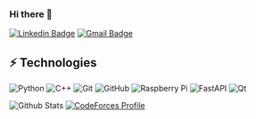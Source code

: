 ### Hi there 👋

[![Linkedin Badge](https://img.shields.io/badge/-byungnam-blue?style=flat-square&logo=Linkedin&logoColor=white&link=https://www.linkedin.com/in/byungnam-kim/)](https://www.linkedin.com/in/byungnam-kim/)
[![Gmail Badge](https://img.shields.io/badge/-kimbyungnam@ajou.ac.kr-c14438?style=flat-square&logo=Gmail&logoColor=white&link=mailto:kanna6501@gmail.com)](mailto:kimbyungnam@ajou.ac.kr)  

## ⚡ Technologies
![Python](https://img.shields.io/badge/-Python-black?style=flat-square&logo=Python)
![C++](https://img.shields.io/badge/-C++-00599C?style=flat-square&logo=c)
![Git](https://img.shields.io/badge/-Git-black?style=flat-square&logo=git)
![GitHub](https://img.shields.io/badge/-GitHub-181717?style=flat-square&logo=github)
![Raspberry Pi](https://img.shields.io/badge/-Raspberry%20Pi-C51A4A?style=flat-square&logo=Raspberry-Pi)
![FastAPI](https://img.shields.io/badge/FastAPI-005571?style=flat-square&logo=fastapi)
![Qt](https://img.shields.io/badge/Qt-%23217346.svg?style=flat-square&logo=Qt&logoColor=white)  

![Github Stats](https://github-readme-stats.vercel.app/api?username=kimbyungnam&count_private=true&show_icons=true&include_all_commits=true)
[![CodeForces Profile](https://cf.leed.at?id=_usan)](https://codeforces.com/profile/_usan)  
